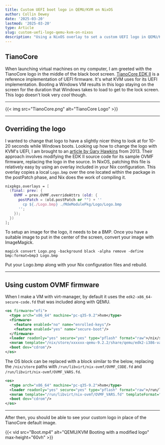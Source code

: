```yaml
---
title: Custom UEFI boot logo in QEMU/KVM on NixOS
author: Collin Dewey
date: '2025-03-20'
lastmod: '2025-03-20'
type: Article
slug: custom-uefi-logo-qemu-kvm-on-nixos
description: "Using a NixOS overlay to set a custom UEFI logo in QEMU/KVM to replace the TianoCore logo when booting virtual machines"
---
```


## TianoCore

When launching virtual machines on my computer, I am greeted with the TianoCore logo in the middle of the black boot screen. [TianoCore EDK II](https://www.tianocore.org/) is a reference implementation of UEFI firmware. It's what KVM uses for its UEFI implementation. Booting a Windows VM results in this logo staying on the screen for the duration that Windows takes to load to get to the lock screen. This logo doesn't look very *cool* though. 

---

{{< img src="TianoCore.png" alt="TianoCore Logo" >}}

---

## Overriding the logo

I wanted to change that logo to have a slightly nicer thing to look at for 10-20 seconds while Windows boots. Looking up how to change the logo with KVM's UEFI, I am brought to an [article by Gary Hawkins](https://www.garyhawkins.me.uk/custom-logo-on-uefi-boot-screen/) from 2013. Their approach involves modifying the EDK II source code for its sample OVMF firmware, replacing the logo in the source. In NixOS, patching this file is relatively easy by using an overlay included in your Nix configuration. This overlay copies a local `Logo.bmp` over the one located within the package in the postPatch phase, and Nix does the work of compiling it.


```nix
nixpkgs.overlays = [
  (final: prev: {
    OVMF = prev.OVMF.overrideAttrs (old: {
      postPatch = (old.postPatch or "") + ''
        cp ${./Logo.bmp} ./MdeModulePkg/Logo/Logo.bmp
      '';
    });
  })
];
```

To setup an image for the logo, it needs to be a BMP. Once you have a suitable image to put in the center of the screen, convert your image with ImageMagick.
```
magick convert Logo.png -background black -alpha remove -define bmp:format=bmp3 Logo.bmp
```

Put your Logo.bmp along with your Nix configuration files and rebuild.

---

## Using custom OVMF firmware

When I make a VM with virt-manager, by default it uses the `edk2-x86_64-secure-code.fd` that was included along with QEMU.
```xml
<os firmware="efi">
  <type arch="x86_64" machine="pc-q35-9.2">hvm</type>
  <firmware>
    <feature enabled="no" name="enrolled-keys"/>
    <feature enabled="yes" name="secure-boot"/>
  </firmware>
  <loader readonly="yes" secure="yes" type="pflash" format="raw">/nix/store/xxxxxx-qemu-9.2.2/share/qemu/edk2-x86_64-secure-code.fd</loader>
  <nvram template="/nix/store/xxxxxx-qemu-9.2.2/share/qemu/edk2-i386-vars.fd" templateFormat="raw" format="raw">/var/lib/libvirt/qemu/nvram/virt_VARS.fd</nvram>
  <boot dev="cdrom"/>
</os>
```

The OS block can be replaced with a block similar to the below, replacing the `/nix/store` paths with `/run/libvirt/nix-ovmf/OVMF_CODE.fd` and `/run/libvirt/nix-ovmf/OVMF_VARS.fd`.

```xml
<os>
  <type arch="x86_64" machine="pc-q35-9.2">hvm</type>
  <loader readonly="yes" secure="yes" type="pflash" format="raw">/run/libvirt/nix-ovmf/OVMF_CODE.fd</loader>
  <nvram template="/run/libvirt/nix-ovmf/OVMF_VARS.fd" templateFormat="raw" format="raw">/var/lib/libvirt/qemu/nvram/virt_VARS.fd</nvram>
  <boot dev="cdrom"/>
</os>
```

---

After then, you should be able to see your custom logo in place of the TianoCore default image.

{{< vid src="Boot.mp4" alt="QEMU/KVM Booting with a modified logo" max-height="60vh" >}}